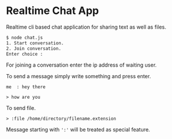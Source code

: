 # Realtime Chat App
Realtime cli based chat application for sharing text as well as files.  

```bash
$ node chat.js
1. Start conversation.
2. Join conversation.
Enter choice : 
```

For joining a conversation enter the ip address of waiting user.  

To send a message simply write something and press enter.
```
me  : hey there

> how are you
```

To send file.
```
> :file /home/directory/filename.extension
```

Message starting with `':'` will be treated as special feature.
 